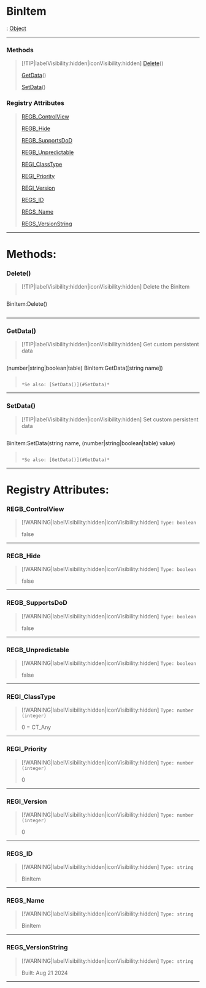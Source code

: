 # BinItem
 : [Object](Object.md)
___
### Methods  
> [!TIP|labelVisibility:hidden|iconVisibility:hidden]
> [Delete](#Delete)()
>
> [GetData](#GetData)()
>
> [SetData](#SetData)()
>
### Registry Attributes
> [REGB_ControlView](#REGB_ControlView)
>
> [REGB_Hide](#REGB_Hide)
>
> [REGB_SupportsDoD](#REGB_SupportsDoD)
>
> [REGB_Unpredictable](#REGB_Unpredictable)
>
> [REGI_ClassType](#REGI_ClassType)
>
> [REGI_Priority](#REGI_Priority)
>
> [REGI_Version](#REGI_Version)
>
> [REGS_ID](#REGS_ID)
>
> [REGS_Name](#REGS_Name)
>
> [REGS_VersionString](#REGS_VersionString)
>
___

# Methods: <!-- {docsify-ignore} -->

### Delete()
> [!TIP|labelVisibility:hidden|iconVisibility:hidden]
> Delete the BinItem
>
> ```php
 BinItem:Delete()
> ```
>
___

### GetData()
> [!TIP|labelVisibility:hidden|iconVisibility:hidden]
> Get custom persistent data
>
> ```php
(number|string|boolean|table) BinItem:GetData([string name])
> ```
>
> *Se also: [SetData()](#SetData)*
___

### SetData()
> [!TIP|labelVisibility:hidden|iconVisibility:hidden]
> Set custom persistent data
>
> ```php
 BinItem:SetData(string name, (number|string|boolean|table) value)
> ```
>
> *Se also: [GetData()](#GetData)*
___


# Registry Attributes: <!-- {docsify-ignore} -->

### REGB_ControlView
> [!WARNING|labelVisibility:hidden|iconVisibility:hidden]
> `Type: boolean`
>
> false
>
___

### REGB_Hide
> [!WARNING|labelVisibility:hidden|iconVisibility:hidden]
> `Type: boolean`
>
> false
>
___

### REGB_SupportsDoD
> [!WARNING|labelVisibility:hidden|iconVisibility:hidden]
> `Type: boolean`
>
> false
>
___

### REGB_Unpredictable
> [!WARNING|labelVisibility:hidden|iconVisibility:hidden]
> `Type: boolean`
>
> false
>
___

### REGI_ClassType
> [!WARNING|labelVisibility:hidden|iconVisibility:hidden]
> `Type: number (integer)`
>
> 0 = CT_Any
>
___

### REGI_Priority
> [!WARNING|labelVisibility:hidden|iconVisibility:hidden]
> `Type: number (integer)`
>
> 0
>
___

### REGI_Version
> [!WARNING|labelVisibility:hidden|iconVisibility:hidden]
> `Type: number (integer)`
>
> 0
>
___

### REGS_ID
> [!WARNING|labelVisibility:hidden|iconVisibility:hidden]
> `Type: string`
>
> BinItem
>
___

### REGS_Name
> [!WARNING|labelVisibility:hidden|iconVisibility:hidden]
> `Type: string`
>
> BinItem
>
___

### REGS_VersionString
> [!WARNING|labelVisibility:hidden|iconVisibility:hidden]
> `Type: string`
>
> Built: Aug 21 2024
>
___

